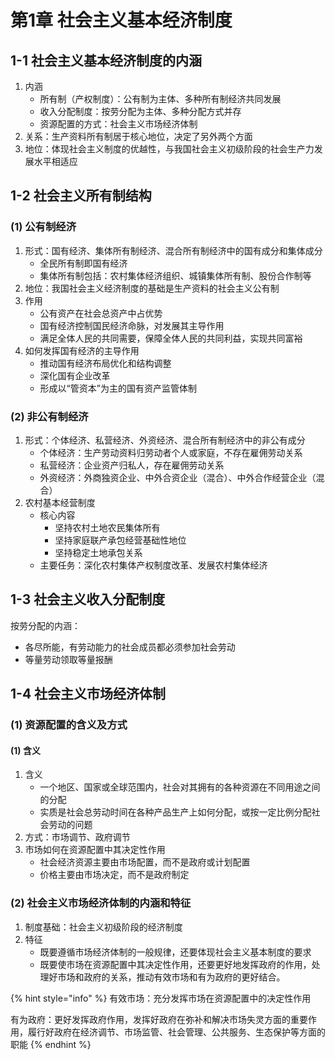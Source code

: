 # 第1章 社会主义基本经济制度

## 1-1 社会主义基本经济制度的内涵

1. 内涵
   * 所有制（产权制度）：公有制为主体、多种所有制经济共同发展
   * 收入分配制度：按劳分配为主体、多种分配方式并存
   * 资源配置的方式：社会主义市场经济体制
2. 关系：生产资料所有制居于核心地位，决定了另外两个方面&#x20;
3. 地位：体现社会主义制度的优越性，与我国社会主义初级阶段的社会生产力发展水平相适应

## 1-2 社会主义所有制结构

### (1) 公有制经济

1. 形式：国有经济、集体所有制经济、混合所有制经济中的国有成分和集体成分
   * 全民所有制即国有经济
   * 集体所有制包括：农村集体经济组织、城镇集体所有制、股份合作制等
2. 地位：我国社会主义经济制度的基础是生产资料的社会主义公有制
3. 作用
   * 公有资产在社会总资产中占优势
   * 国有经济控制国民经济命脉，对发展其主导作用
   * 满足全体人民的共同需要，保障全体人民的共同利益，实现共同富裕
4. 如何发挥国有经济的主导作用
   * 推动国有经济布局优化和结构调整
   * 深化国有企业改革
   * 形成以“管资本”为主的国有资产监管体制

### (2) 非公有制经济

1. 形式：个体经济、私营经济、外资经济、混合所有制经济中的非公有成分
   * 个体经济：生产劳动资料归劳动者个人或家庭，不存在雇佣劳动关系
   * 私营经济：企业资产归私人，存在雇佣劳动关系
   * 外资经济：外商独资企业、中外合资企业（混合）、中外合作经营企业（混合）
2. 农村基本经营制度
   * 核心内容
     * 坚持农村土地农民集体所有
     * 坚持家庭联产承包经营基础性地位
     * 坚持稳定土地承包关系
   * 主要任务：深化农村集体产权制度改革、发展农村集体经济

## 1-3 社会主义收入分配制度

按劳分配的内涵：&#x20;

* 各尽所能，有劳动能力的社会成员都必须参加社会劳动
* 等量劳动领取等量报酬

## 1-4 社会主义市场经济体制

### (1) 资源配置的含义及方式

#### (1) 含义

1. 含义
   * 一个地区、国家或全球范围内，社会对其拥有的各种资源在不同用途之间的分配
   * 实质是社会总劳动时间在各种产品生产上如何分配，或按一定比例分配社会劳动的问题
2. 方式：市场调节、政府调节
3. 市场如何在资源配置中其决定性作用
   * 社会经济资源主要由市场配置，而不是政府或计划配置
   * 价格主要由市场决定，而不是政府制定

### (2) 社会主义市场经济体制的内涵和特征

1. 制度基础：社会主义初级阶段的经济制度
2. 特征
   * 既要遵循市场经济体制的一般规律，还要体现社会主义基本制度的要求
   * 既要使市场在资源配置中其决定性作用，还要更好地发挥政府的作用，处理好市场和政府的关系，推动有效市场和有为政府的更好结合。&#x20;

{% hint style="info" %}
有效市场：充分发挥市场在资源配置中的决定性作用

有为政府：更好发挥政府作用，发挥好政府在弥补和解决市场失灵方面的重要作用，履行好政府在经济调节、市场监管、社会管理、公共服务、生态保护等方面的职能
{% endhint %}


